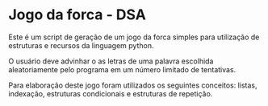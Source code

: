 # Jogo da forca - DSA

Este é um script de geração de um jogo da forca simples para utilização de
estruturas e recursos da linguagem python. 

O usuário deve advinhar o as letras de uma palavra escolhida aleatoriamente pelo programa em um número limitado de tentativas. 

Para elaboração deste jogo foram utilizados os seguintes conceitos:
listas, indexação, estruturas condicionais e estruturas de repetição. 
 